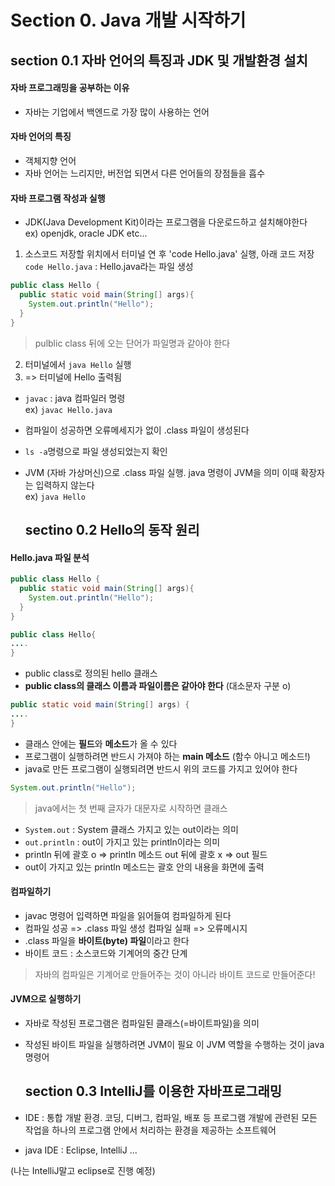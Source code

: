 # Section 0. Java 개발 시작하기

## section 0.1 자바 언어의 특징과 JDK 및 개발환경 설치

#### 자바 프로그래밍을 공부하는 이유
- 자바는 기업에서 백엔드로 가장 많이 사용하는 언어

#### 자바 언어의 특징
- 객체지향 언어
- 자바  언어는 느리지만, 버전업 되면서 다른 언어들의 장점들을 흡수  

 #### 자바 프로그램 작성과 실행
- JDK(Java Development Kit)이라는 프로그램을 다운로드하고 설치해야한다   
  ex) openjdk, oracle JDK etc...
1. 소스코드 저장할 위치에서 터미널 연 후 'code Hello.java' 실행, 아래 코드 저장  
  ```code Hello.java```   : Hello.java라는 파일 생성
```JAVA
public class Hello {
  public static void main(String[] args){
    System.out.println("Hello");
  }
}
```
> pulblic class 뒤에 오는 단어가 파일명과 같아야 한다
2. 터미널에서 ```java Hello``` 실행
3. => 터미널에 Hello 출력됨

- ```javac``` : java 컴파일러 명령  
ex) ```javac Hello.java```
- 컴파일이 성공하면 오류메세지가 없이 .class 파일이 생성된다
- ```ls -a```명령으로 파일 생성되었는지 확인
- JVM (자바 가상머신)으로 .class 파일 실행. java 명령이 JVM을 의미 이때 확장자는 입력하지 않는다  
  ex) ```java Hello```

  ## sectino 0.2 Hello의 동작 원리

#### Hello.java 파일 분석
```JAVA
public class Hello {
  public static void main(String[] args){
    System.out.println("Hello");
  }
}
```
```java
public class Hello{
....
}
```
- public class로 정의된 hello 클래스
- **public class의 클래스 이름과 파일이름은 같아야 한다** (대소문자 구분 o)

```java
public static void main(String[] args) {
....
}
```
- 클래스 안에는 **필드**와 **메소드**가 올 수 있다
- 프로그램이 실행하려면 반드시 가져야 하는 **main 메소드** (함수 아니고 메소드!)
- java로 만든 프로그램이 실행되려면 반드시 위의 코드를 가지고 있어야 한다

```java
System.out.println("Hello");
```
> java에서는 첫 번째 글자가 대문자로 시작하면 클래스
- ```System.out``` : System 클래스 가지고 있는 out이라는 의미
- ```out.println``` : out이 가지고 있는 println이라는 의미
- println 뒤에 괄호 o => println 메소드
  out 뒤에 괄호 x => out 필드
- out이 가지고 있는 println 메소드는 괄호 안의 내용을 화면에 출력

#### 컴파일하기
- javac 명령어 입력하면 파일을 읽어들여 컴파일하게 된다
- 컴파일 성공 => .class 파일 생성
  컴파일 실패 => 오류메시지
- .class 파일을 **바이트(byte) 파일**이라고 한다
- 바이트 코드 : 소스코드와 기계어의 중간 단계
> 자바의 컴파일은 기계어로 만들어주는 것이 아니라 바이트 코드로 만들어준다!

#### JVM으로 실행하기
- 자바로 작성된 프로그램은 컴파일된 클래스(=바이트파일)을 의미
- 작성된 바이트 파일을 실행하려면 JVM이 필요
  이 JVM 역할을 수행하는 것이 java 명령어


  ## section 0.3 IntelliJ를 이용한 자바프로그래밍
  
- IDE : 통합 개발 환경. 코딩, 디버그, 컴파일, 배포 등 프로그램 개발에 관련된 모든 작업을 하나의 프로그램 안에서 처리하는 환경을 제공하는 소프트웨어
- java IDE : Eclipse, IntelliJ ...

(나는 IntelliJ말고 eclipse로 진행 예정)
  









